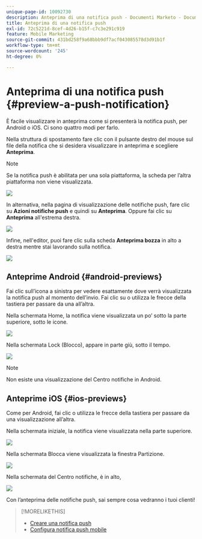 ```yaml
---
unique-page-id: 10092730
description: Anteprima di una notifica push - Documenti Marketo - Documentazione del prodotto
title: Anteprima di una notifica push
exl-id: 72c5221d-8cef-4d26-b15f-c7c3e291c919
feature: Mobile Marketing
source-git-commit: 431bd258f9a68bbb9df7acf043085578d3d91b1f
workflow-type: tm+mt
source-wordcount: '245'
ht-degree: 0%

---
```


# Anteprima di una notifica push {#preview-a-push-notification}

È facile visualizzare in anteprima come si presenterà la notifica push, per Android o iOS. Ci sono quattro modi per farlo.

Nella struttura di spostamento fare clic con il pulsante destro del mouse sul file della notifica che si desidera visualizzare in anteprima e scegliere **Anteprima**.

>[!NOTE]
>
>Se la notifica push è abilitata per una sola piattaforma, la scheda per l’altra piattaforma non viene visualizzata.

![](assets/image2015-9-4-9-3a52-3a27.png)

In alternativa, nella pagina di visualizzazione delle notifiche push, fare clic su **Azioni notifiche push** e quindi su **Anteprima**. Oppure fai clic su **Anteprima** all&#39;estrema destra.

![](assets/image2015-9-4-10-3a53-3a28.png)

Infine, nell&#39;editor, puoi fare clic sulla scheda **Anteprima bozza** in alto a destra mentre stai lavorando sulla notifica.

![](assets/image2015-9-14-15-3a55-3a26.png)

## Anteprime Android {#android-previews}

Fai clic sull’icona a sinistra per vedere esattamente dove verrà visualizzata la notifica push al momento dell’invio. Fai clic su o utilizza le frecce della tastiera per passare da una all’altra.

Nella schermata Home, la notifica viene visualizzata un po’ sotto la parte superiore, sotto le icone.

![](assets/image2015-9-17-16-3a57-3a0.png)

Nella schermata Lock (Blocco), appare in parte giù, sotto il tempo.

![](assets/image2015-9-17-16-3a58-3a47.png)

>[!NOTE]
>
>Non esiste una visualizzazione del Centro notifiche in Android.

## Anteprime iOS {#ios-previews}

Come per Android, fai clic o utilizza le frecce della tastiera per passare da una visualizzazione all’altra.

Nella schermata iniziale, la notifica viene visualizzata nella parte superiore.

![](assets/image2015-9-17-17-3a0-3a28.png)

Nella schermata Blocca viene visualizzata la finestra Partizione.

![](assets/image2015-9-17-17-3a2-3a1.png)

Nella schermata del Centro notifiche, è in alto,

![](assets/image2015-9-17-17-3a3-3a15.png)

Con l’anteprima delle notifiche push, sai sempre cosa vedranno i tuoi clienti!

>[!MORELIKETHIS]
>
>* [Creare una notifica push](/help/marketo/product-docs/mobile-marketing/push-notifications/create-a-push-notification.md)
>* [Configura notifica push mobile](/help/marketo/product-docs/mobile-marketing/push-notifications/configure-mobile-push-notification.md)
